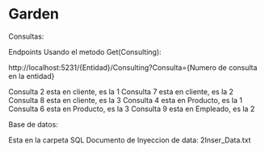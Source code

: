 # Garden

Consultas:

Endpoints Usando el metodo Get(Consulting):

http://localhost:5231/{Entidad}/Consulting?Consulta={Numero de consulta en la entidad}

Consulta 2 esta en cliente, es la 1
Consulta 7 esta en cliente, es la 2
Consulta 8 esta en cliente, es la 3
Consulta 4 esta en Producto, es la 1
Consulta 6 esta en Producto, es la 3
Consulta 9 esta en Empleado, es la 2

Base de datos:

Esta en la carpeta SQL
Documento de Inyeccion de data: 2Inser_Data.txt